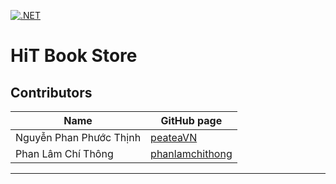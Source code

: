 [![.NET](https://github.com/peateaVN/HiT-Book-Store/actions/workflows/dotnet.yml/badge.svg)](https://github.com/peateaVN/HiT-Book-Store/actions/workflows/dotnet.yml)

# HiT Book Store
## Contributors
| Name  | GitHub page   |
|---|---|
| Nguyễn Phan Phước Thịnh | [peateaVN](https://github.com/peateaVN) |
| Phan Lâm Chí Thông | [phanlamchithong](https://github.com/timmyk2) |

---

